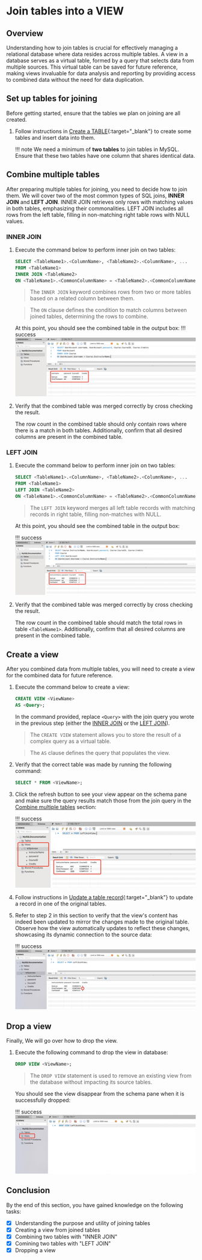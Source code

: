 # Join tables into a VIEW



## Overview
Understanding how to join tables is crucial for effectively managing a relational database where data resides across multiple tables. A view in a database serves as a virtual table, formed by a query that selects data from multiple sources. This virtual table can be saved for future reference, making views invaluable for data analysis and reporting by providing access to combined data without the need for data duplication.


## Set up tables for joining
Before getting started, ensure that the tables we plan on joining are all created. 

1. Follow instructions in [Create a TABLE](task1.md#create-a-table){:target="_blank"} to create some tables and insert data into them.

    !!! note
        We need a minimum of **two tables** to join tables in MySQL. Ensure that these two tables have one column that shares identical data.


## Combine multiple tables
After preparing multiple tables for joining, you need to decide how to join them. We will cover two of the most common types of SQL joins, **INNER JOIN** and **LEFT JOIN**. INNER JOIN retrieves only rows with matching values in both tables, emphasizing their commonalities. LEFT JOIN includes all rows from the left table, filling in non-matching right table rows with NULL values.

### INNER JOIN
1. Execute the command below to perform inner join on two tables:
    ``` sql
    SELECT <TableName1>.<ColumnName>, <TableName2>.<ColumnName>, ...  
    FROM <TableName1>
    INNER JOIN <TableName2>
    ON <TableName1>.<CommonColumnName> = <TableName2>.<CommonColumnName>, ...;
    ```
    
    > The `INNER JOIN` keyword combines rows from two or more tables based on a related column between them. 

    > The `ON` clause defines the condition to match columns between joined tables, determining the rows to combine.

    At this point, you should see the combined table in the output box:
    !!! success
        ![Inner Join](images/InnerJoin.jpg)

2. Verify that the combined table was merged correctly by cross checking the result. 

    The row count in the combined table should only contain rows where there is a match in both tables. Additionally, confirm that all desired columns are present in the combined table.


### LEFT JOIN
1. Execute the command below to perform inner join on two tables:
    ``` sql
    SELECT <TableName1>.<ColumnName>, <TableName2>.<ColumnName>, ...    
    FROM <TableName1>
    LEFT JOIN <TableName2>
    ON <TableName1>.<CommonColumnName> = <TableName2>.<CommonColumnName>, ...;
    ```

    > The `LEFT JOIN` keyword merges all left table records with matching records in right table, filling non-matches with NULL.

    At this point, you should see the combined table in the output box: 

    !!! success
        ![Image title](images/LeftJoin.jpg)


2. Verify that the combined table was merged correctly by cross checking the result. 

    The row count in the combined table should match the total rows in table `<TableName1>`. Additionally, confirm that all desired columns are present in the combined table.

## Create a view
After you combined data from multiple tables, you will need to create a view for the combined data for future reference. 

1. Execute the command below to create a view:
    ``` sql
    CREATE VIEW <ViewName> 
    AS <Query>;                     
    ```
    In the command provided, replace `<Query>` with the join query you wrote in the previous step (either the [INNER JOIN](#inner-join) or the [LEFT JOIN](#left-join)). 

    > The `CREATE VIEW` statement allows you to store the result of a complex query as a virtual table.

    > The `AS` clause defines the query that populates the view.



2. Verify that the correct table was made by running the following command:
    ``` sql
    SELECT * FROM <ViewName>;       
    ```

3. Click the refresh button to see your view appear on the schema pane and make sure the query results match those from the join query in the [Combine multiple tables](#combine-multiple-tables) section:

    !!! success
        ![Image title](images/CreateView.jpg)

4. Follow instructions in [Update a table record](task1.md#update-a-table-record){:target="_blank"} to update a record in one of the original tables. 

5. Refer to step 2 in this section to verify that the view's content has indeed been updated to mirror the changes made to the original table. Observe how the view automatically updates to reflect these changes, showcasing its dynamic connection to the source data:

    !!! success
        ![Update View](images/UpdateView.jpg)


## Drop a view
Finally, We will go over how to drop the view. 

1. Execute the following command to drop the view in database:
    ``` sql
    DROP VIEW <ViewName>;
    ```

    > The `DROP VIEW` statement is used to remove an existing view from the database without impacting its source tables.

    You should see the view disappear from the schema pane when it is successfully dropped:

    !!! success
        ![Drop View](images/DropView.jpg)



## Conclusion
By the end of this section, you have gained knowledge on the following tasks:

- [x] Understanding the purpose and utility of joining tables
- [x] Creating a view from joined tables
- [x] Combining two tables with "INNER JOIN"
- [x] Comining two tables with "LEFT JOIN"
- [x] Dropping a view
